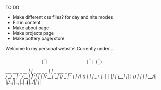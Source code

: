 TO DO
- Make different css files? for day and nite modes
- Fill in content 
- Make about page 
- Make projects page 
- Make pottery page/store 


Welcome to my personal website! Currently under.... 


                     _                   _   _             
                    | |                 | | (_)            
  ___ ___  _ __  ___| |_ _ __ _   _  ___| |_ _  ___  _ __  
 / __/ _ \| '_ \/ __| __| '__| | | |/ __| __| |/ _ \| '_ \ 
| (_| (_) | | | \__ \ |_| |  | |_| | (__| |_| | (_) | | | |
 \___\___/|_| |_|___/\__|_|   \__,_|\___|\__|_|\___/|_| |_|